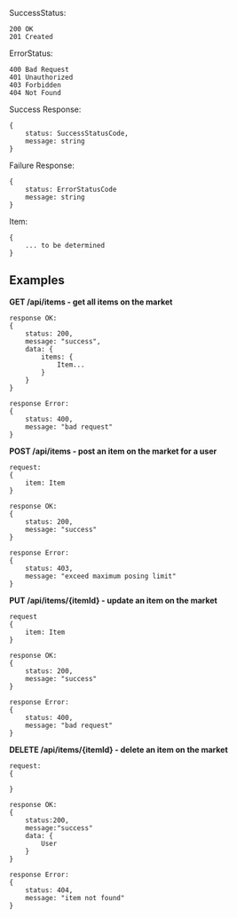 SuccessStatus:
```
200 OK
201 Created
```
ErrorStatus:
```
400 Bad Request
401 Unauthorized
403 Forbidden
404 Not Found
```

Success Response:
```
{
    status: SuccessStatusCode,
    message: string
}
```

Failure Response:
```
{
    status: ErrorStatusCode
    message: string
}
```

Item:
```
{
    ... to be determined
}
```

## Examples ##

**GET /api/items - get all items on the market**
```
response OK: 
{
    status: 200,
    message: "success",
    data: {
        items: {
            Item...
        }
    }
}

response Error:
{
    status: 400,
    message: "bad request"
}
```

**POST /api/items - post an item on the market for a user**
```
request:
{
    item: Item
}

response OK: 
{
    status: 200,
    message: "success"
}

response Error:
{
    status: 403,
    message: "exceed maximum posing limit"
}
```

**PUT /api/items/{itemId} - update an item on the market**
```
request
{
    item: Item
}

response OK: 
{
    status: 200,
    message: "success"
}

response Error:
{
    status: 400,
    message: "bad request"
}
```

**DELETE /api/items/{itemId} - delete an item on the market**
```
request:
{

}

response OK:
{
    status:200,
    message:"success"
    data: {
        User
    }
}

response Error:
{
    status: 404,
    message: "item not found"
}
```

